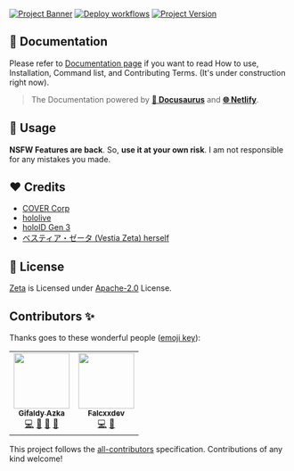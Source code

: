 [![Project Banner](https://cdn.upload.systems/uploads/WjynSr6i.png)](https://zetaa.gq)
[![Deploy workflows](https://img.shields.io/github/workflow/status/gifaldyazkaa/koyorin/%5BHeroku%5D%20Deploy?label=Deploy&logo=github%20actions&style=for-the-badge)](./.github/workflows/Deploy.yml) [![Project Version](https://img.shields.io/github/package-json/v/gifaldyazkaa/koyorin?logo=node.js&style=for-the-badge)](./package.json)

## 📄 Documentation

Please refer to [Documentation page](https://zetaa.gq) if you want to read How to use, Installation, Command list, and Contributing Terms. (It's under construction right now).

> The Documentation powered by [**🦖 Docusaurus**](https://docusaurus.io) and [**🌐 Netlify**](https://netlify.com).

## 📌 Usage

**NSFW Features are back**. So, **use it at your own risk**. I am not responsible for any mistakes you made.

## ❤️ Credits

-   [COVER Corp](https://cover-corp.com/)
-   [hololive](https://www.hololive.tv)
-   [holoID Gen 3](#)
-   [ベスティア・ゼータ (Vestia Zeta) herself](https://twitter.com/vestiazeta)

## 📃 License

[Zeta](#) is Licensed under [Apache-2.0](./LICENSE) License.

## Contributors ✨

Thanks goes to these wonderful people ([emoji key](https://allcontributors.org/docs/en/emoji-key)):

<!-- ALL-CONTRIBUTORS-LIST:START - Do not remove or modify this section -->
<!-- prettier-ignore-start -->
<!-- markdownlint-disable -->
<table>
  <tr>
    <td align="center"><a href="https://falcxxdev.ml"><img src="https://avatars.githubusercontent.com/u/68645946?v=4?s=100" width="100px;" alt=""/><br /><sub><b>Gifaldy Azka</b></sub></a><br /><a href="https://github.com/vzetaa/zeta/commits?author=gifaldyazkaa" title="Code">💻</a> <a href="#ideas-gifaldyazkaa" title="Ideas, Planning, & Feedback">🤔</a> <a href="https://github.com/vzetaa/zeta/pulls?q=is%3Apr+reviewed-by%3Agifaldyazkaa" title="Reviewed Pull Requests">👀</a> <a href="#maintenance-gifaldyazkaa" title="Maintenance">🚧</a></td>
    <td align="center"><a href="https://falcxxdev.ml"><img src="https://avatars.githubusercontent.com/u/37253794?v=4?s=100" width="100px;" alt=""/><br /><sub><b>Falcxxdev</b></sub></a><br /><a href="https://github.com/vzetaa/zeta/commits?author=Gifaldyazka" title="Code">💻</a> <a href="https://github.com/vzetaa/zeta/pulls?q=is%3Apr+reviewed-by%3AGifaldyazka" title="Reviewed Pull Requests">👀</a></td>
  </tr>
</table>

<!-- markdownlint-restore -->
<!-- prettier-ignore-end -->

<!-- ALL-CONTRIBUTORS-LIST:END -->

This project follows the [all-contributors](https://github.com/all-contributors/all-contributors) specification. Contributions of any kind welcome!
